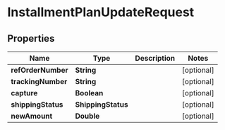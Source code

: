 

# InstallmentPlanUpdateRequest


## Properties

| Name | Type | Description | Notes |
|------------ | ------------- | ------------- | -------------|
|**refOrderNumber** | **String** |  |  [optional] |
|**trackingNumber** | **String** |  |  [optional] |
|**capture** | **Boolean** |  |  [optional] |
|**shippingStatus** | **ShippingStatus** |  |  [optional] |
|**newAmount** | **Double** |  |  [optional] |



